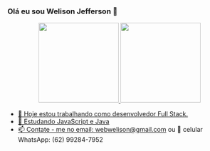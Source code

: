 ### Olá eu sou Welison Jefferson 👋

<div align="center">
  <a href="https://github.com/welisonjefferson">
  <img height="180em" src="https://github-readme-stats.vercel.app/api?username=rafaballerini&show_icons=true&theme=dracula&include_all_commits=true&count_private=true"/>
  <img height="180em" src="https://github-readme-stats.vercel.app/api/top-langs/?username=rafaballerini&layout=compact&langs_count=7&theme=dracula"/>
</div>

- 🔭 Hoje estou trabalhando como desenvolvedor Full Stack.
- 🌱 Estudando JavaScript e Java
- 📫 Contate - me no email: webwelison@gmail.com ou 📱 celular WhatsApp: (62) 99284-7952
